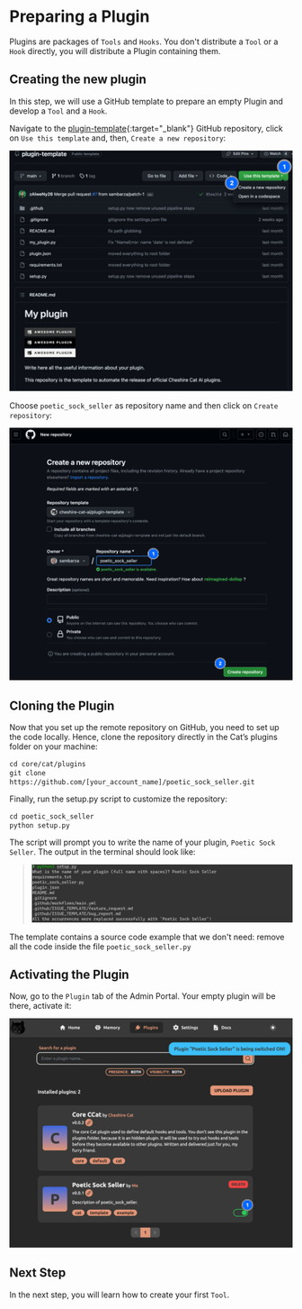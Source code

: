 # Preparing a Plugin

Plugins are packages of `Tools` and `Hooks`.
You don't distribute a `Tool` or a `Hook` directly, you will distribute a Plugin containing them.

## Creating the new plugin
In this step, we will use a GitHub template to prepare an empty Plugin and develop a `Tool` and a `Hook`.

Navigate to the [plugin-template](https://github.com/cheshire-cat-ai/plugin-template){:target="_blank"} GitHub repository, click on `Use this template` and, then, `Create a new repository`:

![Alt text](../assets/img/quickstart/prepare-plugin/create-from-template.png)

Choose `poetic_sock_seller` as repository name and then click on `Create repository`:

![Alt text](../assets/img/quickstart/prepare-plugin/repo-name.png)

## Cloning the Plugin
Now that you set up the remote repository on GitHub, you need to set up the code locally.
Hence, clone the repository directly in the Cat’s plugins folder on your machine:

``` shell
cd core/cat/plugins
git clone https://github.com/[your_account_name]/poetic_sock_seller.git
```

Finally, run the setup.py script to customize the repository:
``` shell
cd poetic_sock_seller
python setup.py
```

The script will prompt you to write the name of your plugin, `Poetic Sock Seller`.
The output in the terminal should look like:
>![Alt text](../assets/img/quickstart/prepare-plugin/shell-setup.png)

The template contains a source code example that we don't need: remove all the code inside the file `poetic_sock_seller.py`

## Activating the Plugin
Now, go to the `Plugin` tab of the Admin Portal.
Your empty plugin will be there, activate it:

![Alt text](../assets/img/quickstart/prepare-plugin/activate-plugins.png)

## Next Step
In the next step, you will learn how to create your first `Tool`.